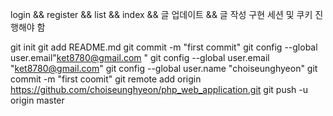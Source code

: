 login && register && list && index && 글 업데이트 && 글 작성 구현
세션 및 쿠키 진행해야 함



git init
git add README.md
git commit -m "first commit"
git config --global user.email"ket8780@gmail.com
"
git config --global user.email "ket8780@gmail.com"
git config --global user.name "choiseunghyeon"
git commit -m "first coomit"
git remote add origin https://github.com/choiseunghyeon/php_web_application.git
git push -u origin master
